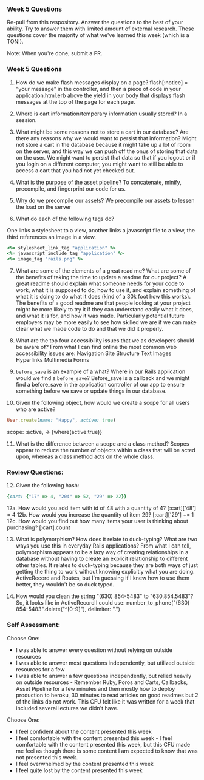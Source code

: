 ### Week 5 Questions

Re-pull from this respository. Answer the questions to the best of your ability. Try to answer them with limited amount of external research. These questions cover the majority of what we've learned this week (which is a TON!).

Note: When you're done, submit a PR.

### Week 5 Questions
1. How do we make flash messages display on a page?
  flash[:notice] = "your message" in the controller, and then a piece of code in your application.html.erb above the yield in your body that displays flash messages at the top of the page for each page.

2. Where is cart information/temporary information usually stored?
  In a session.

3. What might be some reasons not to store a cart in our database? Are there any reasons why we would want to persist that information?
  Might not store a cart in the database because it might take up a lot of room on the server, and this way we can push off the onus of storing that data on the user.  We might want to persist that data so that if you logout or if you login on a different computer, you might want to still be able to access a cart that you had not yet checked out.

4. What is the purpose of the asset pipeline?
  To concatenate, minify, precompile, and fingerprint our code for us.

5. Why do we precompile our assets?
  We precompile our assets to lessen the load on the server

6. What do each of the following tags do?

  One links a stylesheet to a view, another links a javascript file to a view, the third references an image in a view.

```ruby
<%= stylesheet_link_tag "application" %>
<%= javascript_include_tag "application" %>
<%= image_tag "rails.png" %>
```

7. What are some of the elements of a great read me? What are some of the benefits of taking the time to update a readme for our project?
  A great readme should explain what someone needs for your code to work, what it is supposed to do, how to use it, and explain something of what it is doing to do what it does (kind of a 30k foot how this works).  The benefits of a good readme are that people looking at your project might be more likely to try it if they can understand easily what it does, and what it is for, and how it was made.  Particularly potential future employers may be more easily to see how skilled we are if we can make clear what we made code to do and that we did it properly.

8. What are the top four accessibility issues that we as developers should be aware of?
  From what I can find online the most common web accessibility issues are:
    Navigation
    Site Structure
    Text
    Images
    Hyperlinks
    Multimedia
    Forms

9. `before_save` is an example of a what? Where in our Rails application would we find a `before_save`?
  Before_save is a callback and we might find a before_save in the application controller of our app to ensure something before we save or update things in our database.

10. Given the following object, how would we create a scope for all users who are active?

```ruby
User.create(name: "Happy", active: true)
```

scope: :active, -> {where(active:true)}

11. What is the difference between a scope and a class method?
  Scopes appear to reduce the number of objects within a class that will be acted upon, whereas a class method acts on the whole class.

### Review Questions:  
12. Given the following hash:  

```ruby
{cart: {"17" => 4, "204" => 52, "29" => 22}}
```

  12a. How would you add item with id of 48 with a quantity of 4?     [:cart]['48'] = 4
  12b. How would you increase the quantity of item 29?    [:cart]['29'] += 1
  12c. How would you find out how many items your user is thinking about purchasing?   [:cart].count  

13. What is polymorphism? How does it relate to duck-typing? What are two ways you use this in everyday Rails applications?
  From what I can tell, polymorphism appears to be a lazy way of creating relationships in a database without having to create an explicit relationship to different other tables.  It relates to duck-typing because they are both ways of just getting the thing to work without knowing explicitly what you are doing.  ActiveRecord and Routes, but I'm guessing if I knew how to use them better, they wouldn't be so duck typed.

14. How would you clean the string "(630) 854-5483" to "630.854.5483"?  
  So, it looks like in ActiveRecord I could use:
  number_to_phone("(630) 854-5483".delete("^[0-9]"), delimiter: ".")

### Self Assessment:
Choose One:
* I was able to answer every question without relying on outside resources
* I was able to answer most questions independently, but utilized outside resources for a few
* I was able to answer a few questions independently, but relied heavily on outside resources - Remember Ruby, Poros and Carts, Callbacks, Asset Pipeline for a few minutes and then mostly how to deploy production to heroku, 30 minutes to read articles on good readmes but 2 of the links do not work.  This CFU felt like it was written for a week that included several lectures we didn't have.

Choose One:
* I feel confident about the content presented this week
* I feel comfortable with the content presented this week - I feel comfortable with the content presented this week, but this CFU made me feel as though there is some content I am expected to know that was not presented this week.
* I feel overwhelmed by the content presented this week
* I feel quite lost by the content presented this week
